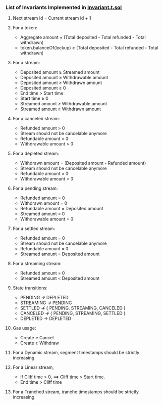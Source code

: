 ### List of Invariants Implemented in [Invariant.t.sol](./Invariant.t.sol)

1. Next stream id = Current stream id + 1

2. For a token:
   - Aggregate amount = (Total deposited - Total refunded - Total withdrawn)
   - token.balanceOf(lockup) $`\ge`$ (Total deposited - Total refunded - Total withdrawn)

3. For a stream:
   - Deposited amount $`\ge`$ Streamed amount
   - Deposited amount $`\ge`$ Withdrawable amount
   - Deposited amount $`\ge`$ Withdrawn amount
   - Deposited amount $`\ge`$ 0
   - End time > Start time
   - Start time $`\ge`$ 0
   - Streamed amount $`\ge`$ Withdrawable amount
   - Streamed amount $`\ge`$ Withdrawn amount

4. For a canceled stream:
   - Refunded amount > 0
   - Stream should not be cancelable anymore
   - Refundable amount = 0
   - Withdrawable amount > 0

5. For a depleted stream:
   - Withdrawn amount = (Deposited amount - Refunded amount)
   - Stream should not be cancelable anymore
   - Refundable amount = 0
   - Withdrawable amount = 0

6. For a pending stream:
   - Refunded amount = 0
   - Withdrawn amount = 0
   - Refundable amount = Deposited amount
   - Streamed amount = 0
   - Withdrawable amount = 0

7. For a settled stream:
   - Refunded amount = 0
   - Stream should not be cancelable anymore
   - Refundable amount = 0
   - Streamed amount = Deposited amount

8. For a streaming stream:
   - Refunded amount = 0
   - Streamed amount < Deposited amount

9. State transitions:
   - PENDING $`\not\to`$ DEPLETED
   - STREAMING $`\not\to`$ PENDING
   - SETTLED $`\not\to`$ { PENDING, STREAMING, CANCELED }
   - CANCELED $`\not\to`$ { PENDING, STREAMING, SETTLED }
   - DEPLETED $`\to`$ DEPLETED

10. Gas usage:
    - Create $`\ge`$ Cancel
    - Create $`\ge`$ Withdraw

11. For a Dynamic stream, segment timestamps should be strictly increasing.

12. For a Linear stream,
    - If Cliff time > 0, $`\implies`$ Cliff time > Start time.
    - End time > Cliff time

13. For a Tranched stream, tranche timestamps should be strictly increasing.
